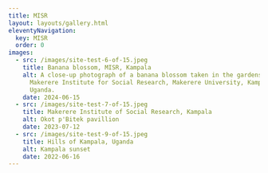 ```yaml
---
title: MISR
layout: layouts/gallery.html
eleventyNavigation:
  key: MISR
  order: 0
images:
  - src: /images/site-test-6-of-15.jpeg
    title: Banana blossom, MISR, Kampala
    alt: A close-up photograph of a banana blossom taken in the gardens of the
      Makerere Institute for Social Research, Makerere University, Kampala,
      Uganda.
    date: 2024-06-15
  - src: /images/site-test-7-of-15.jpeg
    title: Makerere Institute of Social Research, Kampala
    alt: Okot p'Bitek pavillion
    date: 2023-07-12
  - src: /images/site-test-9-of-15.jpeg
    title: Hills of Kampala, Uganda
    alt: Kampala sunset
    date: 2022-06-16
---
```

